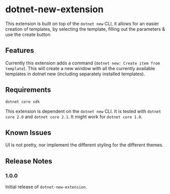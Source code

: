 # dotnet-new-extension

This extension is built on top of the `dotnet new` CLI, it allows for an easier creation of templates, by selecting the template, filling out the parameters & use the create button

## Features

Currently this extension adds a command (`dotnet new: Create item from template`). This will create a new window with all the currently available templates in dotnet new (including separately installed templates).

## Requirements

`dotnet core sdk`

This extension is dependent on the `dotnet new` CLI. It is tested with `dotnet core 2.0` and `dotnet core 2.1`. It might work for `dotnet core 1.0`.

## Known Issues

UI is not pretty, nor implement the different styling for the different themes.

## Release Notes


### 1.0.0

Initial release of `dotnet-new-extension`.
